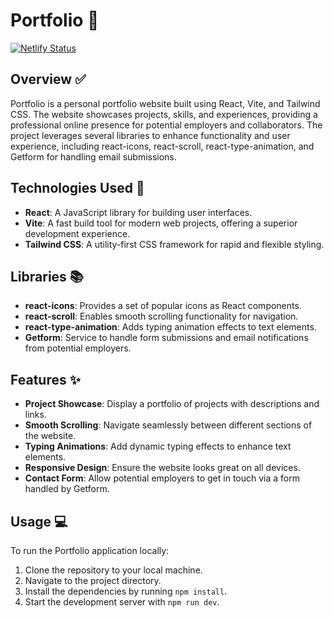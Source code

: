 # Portfolio 💼

[![Netlify Status](https://api.netlify.com/api/v1/badges/1ef08100-6ac4-4b01-956b-0633d1d93a54/deploy-status)](https://app.netlify.com/sites/fulgur-vividus-portfolio/deploys)

## Overview ✅

Portfolio is a personal portfolio website built using React, Vite, and Tailwind CSS. The website showcases projects, skills, and experiences, providing a professional online presence for potential employers and collaborators. The project leverages several libraries to enhance functionality and user experience, including react-icons, react-scroll, react-type-animation, and Getform for handling email submissions.

## Technologies Used 🚀

- **React**: A JavaScript library for building user interfaces.
- **Vite**: A fast build tool for modern web projects, offering a superior development experience.
- **Tailwind CSS**: A utility-first CSS framework for rapid and flexible styling.

## Libraries 📚

- **react-icons**: Provides a set of popular icons as React components.
- **react-scroll**: Enables smooth scrolling functionality for navigation.
- **react-type-animation**: Adds typing animation effects to text elements.
- **Getform**: Service to handle form submissions and email notifications from potential employers.

## Features ✨

- **Project Showcase**: Display a portfolio of projects with descriptions and links.
- **Smooth Scrolling**: Navigate seamlessly between different sections of the website.
- **Typing Animations**: Add dynamic typing effects to enhance text elements.
- **Responsive Design**: Ensure the website looks great on all devices.
- **Contact Form**: Allow potential employers to get in touch via a form handled by Getform.

## Usage 💻

To run the Portfolio application locally:

1. Clone the repository to your local machine.
2. Navigate to the project directory.
3. Install the dependencies by running `npm install`.
4. Start the development server with `npm run dev`.
